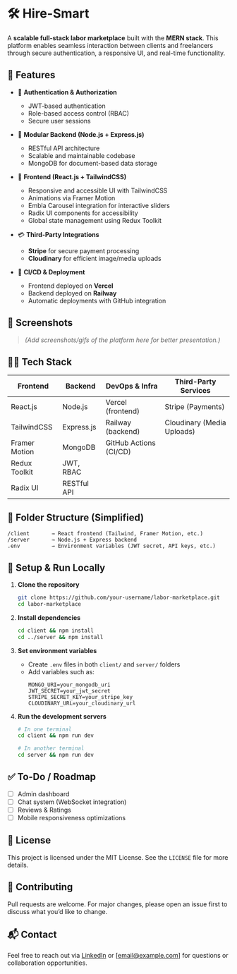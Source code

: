 # 🛠️ Hire-Smart

A **scalable full-stack labor marketplace** built with the **MERN stack**. This platform enables seamless interaction between clients and freelancers through secure authentication, a responsive UI, and real-time functionality.

## 🚀 Features

- 🔐 **Authentication & Authorization**
  - JWT-based authentication
  - Role-based access control (RBAC)
  - Secure user sessions

- 🧱 **Modular Backend (Node.js + Express.js)**
  - RESTful API architecture
  - Scalable and maintainable codebase
  - MongoDB for document-based data storage

- 🎨 **Frontend (React.js + TailwindCSS)**
  - Responsive and accessible UI with TailwindCSS
  - Animations via Framer Motion
  - Embla Carousel integration for interactive sliders
  - Radix UI components for accessibility
  - Global state management using Redux Toolkit

- 💳 **Third-Party Integrations**
  - **Stripe** for secure payment processing
  - **Cloudinary** for efficient image/media uploads

- 🚀 **CI/CD & Deployment**
  - Frontend deployed on **Vercel**
  - Backend deployed on **Railway**
  - Automatic deployments with GitHub integration

## 📸 Screenshots

> _(Add screenshots/gifs of the platform here for better presentation.)_

## 🧑‍💻 Tech Stack

| Frontend         | Backend             | DevOps & Infra       | Third-Party Services     |
|------------------|---------------------|-----------------------|---------------------------|
| React.js         | Node.js             | Vercel (frontend)     | Stripe (Payments)         |
| TailwindCSS      | Express.js          | Railway (backend)     | Cloudinary (Media Uploads)|
| Framer Motion    | MongoDB             | GitHub Actions (CI/CD)|                           |
| Redux Toolkit    | JWT, RBAC           |                       |                           |
| Radix UI         | RESTful API         |                       |                           |

## 📂 Folder Structure (Simplified)

```
/client       → React frontend (Tailwind, Framer Motion, etc.)
/server       → Node.js + Express backend
.env          → Environment variables (JWT secret, API keys, etc.)
```

## 🚧 Setup & Run Locally

1. **Clone the repository**
   ```bash
   git clone https://github.com/your-username/labor-marketplace.git
   cd labor-marketplace
   ```

2. **Install dependencies**
   ```bash
   cd client && npm install
   cd ../server && npm install
   ```

3. **Set environment variables**
   - Create `.env` files in both `client/` and `server/` folders
   - Add variables such as:
     ```
     MONGO_URI=your_mongodb_uri
     JWT_SECRET=your_jwt_secret
     STRIPE_SECRET_KEY=your_stripe_key
     CLOUDINARY_URL=your_cloudinary_url
     ```

4. **Run the development servers**
   ```bash
   # In one terminal
   cd client && npm run dev

   # In another terminal
   cd server && npm run dev
   ```

## ✅ To-Do / Roadmap

- [ ] Admin dashboard
- [ ] Chat system (WebSocket integration)
- [ ] Reviews & Ratings
- [ ] Mobile responsiveness optimizations

## 📄 License

This project is licensed under the MIT License. See the `LICENSE` file for more details.

## 🤝 Contributing

Pull requests are welcome. For major changes, please open an issue first to discuss what you’d like to change.

## 📬 Contact

Feel free to reach out via [LinkedIn](https://linkedin.com/in/your-profile) or [email@example.com] for questions or collaboration opportunities.

